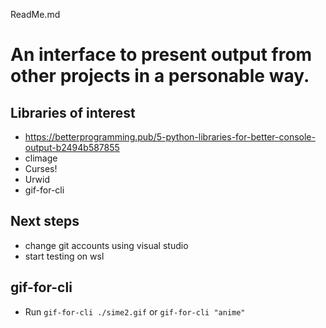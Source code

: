 ReadMe.md
# An interface to present output from other projects in a personable way.
## Libraries of interest
*   https://betterprogramming.pub/5-python-libraries-for-better-console-output-b2494b587855
*   climage
*   Curses!
*   Urwid
*   gif-for-cli

## Next steps
*   change git accounts using visual studio
*   start testing on wsl
## gif-for-cli
*   Run ```gif-for-cli ./sime2.gif``` or ```gif-for-cli "anime"```
